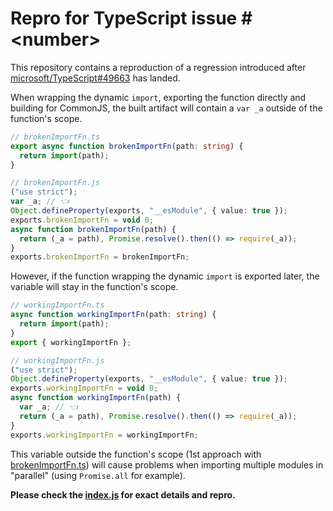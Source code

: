 # Repro for TypeScript issue #\<number\>

This repository contains a reproduction of a regression introduced after [microsoft/TypeScript#49663](https://github.com/microsoft/TypeScript/pull/49663) has landed.

When wrapping the dynamic `import`, exporting the function directly and building for CommonJS, the built artifact will contain a `var _a` outside of the function's scope.

```ts
// brokenImportFn.ts
export async function brokenImportFn(path: string) {
  return import(path);
}

// brokenImportFn.js
("use strict");
var _a; // 👈
Object.defineProperty(exports, "__esModule", { value: true });
exports.brokenImportFn = void 0;
async function brokenImportFn(path) {
  return (_a = path), Promise.resolve().then(() => require(_a));
}
exports.brokenImportFn = brokenImportFn;
```

However, if the function wrapping the dynamic `import` is exported later, the variable will stay in the function's scope.

```ts
// workingImportFn.ts
async function workingImportFn(path: string) {
  return import(path);
}
export { workingImportFn };

// workingImportFn.js
("use strict");
Object.defineProperty(exports, "__esModule", { value: true });
exports.workingImportFn = void 0;
async function workingImportFn(path) {
  var _a; // 👈
  return (_a = path), Promise.resolve().then(() => require(_a));
}
exports.workingImportFn = workingImportFn;
```

This variable outside the function's scope (1st approach with [brokenImportFn.ts](brokenImportFn.ts)) will cause problems when importing multiple modules in "parallel" (using `Promise.all` for example).

**Please check the [index.js](index.js) for exact details and repro.**
